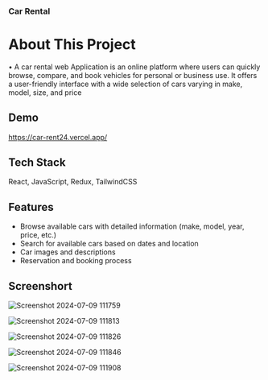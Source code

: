 

### Car Rental

# About This Project

• A car rental web Application is an online platform where users can quickly browse, compare,
and book vehicles for personal or business use. It offers a user-friendly interface with a wide
selection of cars varying in make, model, size, and price

## Demo

https://car-rent24.vercel.app/

## Tech Stack

React, JavaScript, Redux, TailwindCSS

## Features

- Browse available cars with detailed information (make, model, year, price, etc.)
- Search for available cars based on dates and location
- Car images and descriptions
- Reservation and booking process

## Screenshort
![Screenshot 2024-07-09 111759](https://github.com/user-attachments/assets/bbbcfe00-bb21-4186-b680-eb937a1cfa5f)

![Screenshot 2024-07-09 111813](https://github.com/user-attachments/assets/795907c5-07a5-4ea3-b074-c9a784432855)

![Screenshot 2024-07-09 111826](https://github.com/user-attachments/assets/8cd4fb72-4cce-4f1c-86d0-81587e2dc149)

![Screenshot 2024-07-09 111846](https://github.com/user-attachments/assets/1daf71a4-d9b8-48d9-bc23-ca340f4e5f3d)

![Screenshot 2024-07-09 111908](https://github.com/user-attachments/assets/851d0044-d687-4d0b-aa68-f9e24679a736)
